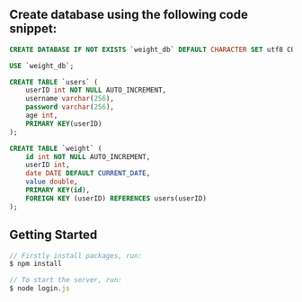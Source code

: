 ## Create database using the following code snippet:

``` sql
CREATE DATABASE IF NOT EXISTS `weight_db` DEFAULT CHARACTER SET utf8 COLLATE utf8_general_ci;

USE `weight_db`;

CREATE TABLE `users` (
	userID int NOT NULL AUTO_INCREMENT,
    username varchar(256),
    password varchar(256),
    age int,
    PRIMARY KEY(userID)
);

CREATE TABLE `weight` (
	id int NOT NULL AUTO_INCREMENT,
    userID int,
    date DATE DEFAULT CURRENT_DATE,
    value double,
    PRIMARY KEY(id),
    FOREIGN KEY (userID) REFERENCES users(userID)
);
```

## **Getting Started** <br>

```javascript
// Firstly install packages, run:
$ npm install

// To start the server, run:
$ node login.js

```
